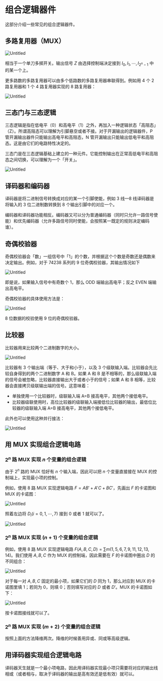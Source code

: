 # 组合逻辑器件

这部分介绍一些常见的组合逻辑器件。

## 多路复用器（MUX）

![Untitled](%E7%BB%84%E5%90%88%E9%80%BB%E8%BE%91%E5%99%A8%E4%BB%B6%209b7d1dea29234eec8fcb43954abdd60c/Untitled.png)

相当于一个单刀多掷开关。输出信号 $Z$ 由选择控制端决定接到 $I_0, I_1, \cdots,I_{2^n-1}$ 中的某一个上。

更多路数的多路复用器可以由多个低路数的多路复用器串联得到。例如用 4 个 2 路复用器和 1 个 4 路复用器实现的 8 路复用器：

![Untitled](%E7%BB%84%E5%90%88%E9%80%BB%E8%BE%91%E5%99%A8%E4%BB%B6%209b7d1dea29234eec8fcb43954abdd60c/Untitled%201.png)

## 三态门与三态逻辑

三态逻辑是指在低电平（0）和高电平（1）之外，再加入一种逻辑状态「高阻态」（Z）。所谓高阻态可以理解为引脚悬空或者不接。对于开漏输出的逻辑器件，P 管开漏输出器件只能输出高电平和高阻态，N 管开漏输出只能输出低电平和高阻态。这是由它们的电路特性决定的。

三态门是在三态逻辑基础上建立的一种元件。它能控制输出在正常高低电平和高阻态之间切换，可以理解为一个「开关」。

![Untitled](%E7%BB%84%E5%90%88%E9%80%BB%E8%BE%91%E5%99%A8%E4%BB%B6%209b7d1dea29234eec8fcb43954abdd60c/Untitled%202.png)

## 译码器和编码器

译码器是将二进制信号转换成对应的某一个引脚使能，例如 3 线—8 线译码器是将输入的 3 位二进制数转换到 8 个输出引脚中的对应一个。

编码器和译码器功能相反。编码器又可以分为普通编码器（同时只允许一路信号使能）和优先编码器（允许多路信号同时使能，会按照某一既定的规则决定编码谁）。

## 奇偶校验器

奇偶校验器会「数」一组信号中「1」的个数，并根据这个个数是奇数还是偶数来决定输出。例如，对于 74238 系列的 9 位奇偶校验器，其输出情况如下

![Untitled](%E7%BB%84%E5%90%88%E9%80%BB%E8%BE%91%E5%99%A8%E4%BB%B6%209b7d1dea29234eec8fcb43954abdd60c/Untitled%203.png)

即是说，如果输入信号中有奇数个 1，那么 ODD 端输出高电平；反之 EVEN 端输出高电平。

奇偶校验器的具体使用方法是：

![Untitled](%E7%BB%84%E5%90%88%E9%80%BB%E8%BE%91%E5%99%A8%E4%BB%B6%209b7d1dea29234eec8fcb43954abdd60c/Untitled%204.png)

8 位数据的校验使用 9 位的奇偶校验器。

## 比较器

比较器用来比较两个二进制数字的大小。

![Untitled](%E7%BB%84%E5%90%88%E9%80%BB%E8%BE%91%E5%99%A8%E4%BB%B6%209b7d1dea29234eec8fcb43954abdd60c/Untitled%205.png)

比较器有 3 个输出端（等于、大于和小于），以及 3 个级联输入端。比较器会先比较自身得到的两个二进制数字 A 和 B。如果 A 和 B 是不相等的，那么级联输入端的信号会被忽略，比较器直接输出大于或者小于的信号；如果 A 和 B 相等，比较器会直接拷贝级联输出端的信号。这意味着：

- 单独使用一个比较器时，级联输入端 A=B 接高电平，其他两个接低电平。
- 比较器级联使用时，高位比较器的级联输入端接低位比较器的输出，最低位比较器的级联输入端 A=B 接高电平，其他两个接低电平。

此外也可以使用这种并行接法：

![Untitled](%E7%BB%84%E5%90%88%E9%80%BB%E8%BE%91%E5%99%A8%E4%BB%B6%209b7d1dea29234eec8fcb43954abdd60c/Untitled%206.png)

## 用 MUX 实现组合逻辑电路

### $2^n$ 路 MUX 实现 $n$ 个变量的组合逻辑

由于 $2^n$ 路的 MUX 恰好有 $n$ 个输入端，因此可以把 $n$ 个变量直接接在 MUX 的控制端上，实现最小项的控制。

例如，使用 8 路 MUX 实现逻辑电路 $F=AB'+A'C+BC'$，先画出 $F$ 的卡诺图和 MUX 的卡诺图：

![Untitled](%E7%BB%84%E5%90%88%E9%80%BB%E8%BE%91%E5%99%A8%E4%BB%B6%209b7d1dea29234eec8fcb43954abdd60c/Untitled%207.png)

照着左边将 $D_i(i=0, 1, \cdots, 7)$ 接到 0 或者 1 就可以了。

![Untitled](%E7%BB%84%E5%90%88%E9%80%BB%E8%BE%91%E5%99%A8%E4%BB%B6%209b7d1dea29234eec8fcb43954abdd60c/Untitled%208.png)

### $2^n$ 路 MUX 实现 $(n+1)$ 个变量的组合逻辑

例如，使用 8 路 MUX 实现逻辑电路 $F(A, B, C, D)=\sum m(1, 5, 6, 7, 9, 11, 12, 13, 14)$。我们使用 $A, B, C$ 作为 MUX 的控制端，因此需要在 $F$ 的卡诺图中圈出 $D$ 的不同组合：

![Untitled](%E7%BB%84%E5%90%88%E9%80%BB%E8%BE%91%E5%99%A8%E4%BB%B6%209b7d1dea29234eec8fcb43954abdd60c/Untitled%209.png)

对于每一对 $A, B, C$ 固定的最小项，如果它们的 $D$ 同为 1，那么对应到 MUX 的卡诺图里填 1；若同为 0，则填 0；否则填写对应的 $D$ 或者 $D'$。MUX 的卡诺图如下：

![Untitled](%E7%BB%84%E5%90%88%E9%80%BB%E8%BE%91%E5%99%A8%E4%BB%B6%209b7d1dea29234eec8fcb43954abdd60c/Untitled%2010.png)

按卡诺图接线就可以了。

### $2^n$ 路 MUX 实现 $(m+2)$ 个变量的组合逻辑

按照上面的方法降维两次。降维的时候善用异或、同或等高级逻辑。

## 用译码器实现组合逻辑电路

译码器天生就是一个最小项电路，因此用译码器实现最小项只需要将对应的输出线相或（或者相与，取决于译码器的输出是高有效还是低有效）就可以。